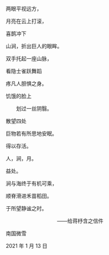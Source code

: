 　　两眼平视远方，

　　月亮在云上打滚，

　　喜鹊冲下

　　山涧，折出巨人的眼眸。



　　双手托起一座山脉，

　　看隐士雀跃舞蹈

　　疼凡人胆惧之身。

　　饥饿的脸上

　　　　划过一丝阴翳。



　　散望四处

　　巨物若有所思地安眠。

　　得以存活。

　　人，涧，月。



　　益处。

　　涧与海终于有机可乘，

　　顺脊滑进禾苗稻田。



　　于所望静谧之时。



　　　　　　　　　　　　——给蒋杼含之信件



　　南国微雪

　　2021 年 1 月 13 日

